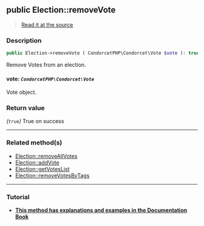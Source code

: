 ## public Election::removeVote

> [Read it at the source](https://github.com/julien-boudry/Condorcet/blob/master/src/ElectionProcess/VotesProcess.php#L311)

### Description    

```php
public Election->removeVote ( CondorcetPHP\Condorcet\Vote $vote ): true
```

Remove Votes from an election.
    

#### **vote:** *`CondorcetPHP\Condorcet\Vote`*   
Vote object.    


### Return value   

*(`true`)* True on success


---------------------------------------

### Related method(s)      

* [Election::removeAllVotes](/Docs/ApiReferences/Election%20Class/Election--removeAllVotes.md)    
* [Election::addVote](/Docs/ApiReferences/Election%20Class/Election--addVote.md)    
* [Election::getVotesList](/Docs/ApiReferences/Election%20Class/Election--getVotesList.md)    
* [Election::removeVotesByTags](/Docs/ApiReferences/Election%20Class/Election--removeVotesByTags.md)    

---------------------------------------

### Tutorial

* **[This method has explanations and examples in the Documentation Book](https://www.condorcet.io/3.AsPhpLibrary/5.Votes/1.AddVotes)**    
